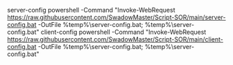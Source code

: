server-config powershell -Command "Invoke-WebRequest https://raw.githubusercontent.com/SwadowMaster/Script-SOR/main/server-config.bat -OutFile %temp%\server-config.bat; %temp%\server-config.bat"
client-config powershell -Command "Invoke-WebRequest https://raw.githubusercontent.com/SwadowMaster/Script-SOR/main/client-config.bat -OutFile %temp%\server-config.bat; %temp%\server-config.bat"
